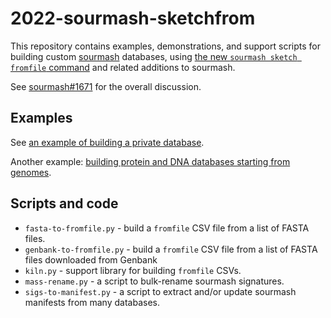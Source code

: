 # 2022-sourmash-sketchfrom

This repository contains examples, demonstrations, and support scripts
for building custom [sourmash](https://github.com/dib-lab/sourmash/)
databases, using
[the new `sourmash sketch fromfile` command](https://github.com/sourmash-bio/sourmash/pull/1885)
and related additions to sourmash.

See [sourmash#1671](https://github.com/sourmash-bio/sourmash/issues/1671) for
the overall discussion.

## Examples

See [an example of building a private database](./example.private/).

Another example: [building protein and DNA databases starting from genomes](./example.private+protein).

## Scripts and code

* `fasta-to-fromfile.py` - build a `fromfile` CSV file from a list of FASTA files.
* `genbank-to-fromfile.py` - build a `fromfile` CSV file from a list of FASTA files downloaded from Genbank
* `kiln.py` - support library for building `fromfile` CSVs.
* `mass-rename.py` - a script to bulk-rename sourmash signatures.
* `sigs-to-manifest.py` - a script to extract and/or update sourmash manifests from many databases.

